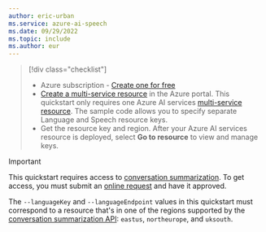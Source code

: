 ```yaml
---
author: eric-urban
ms.service: azure-ai-speech
ms.date: 09/29/2022
ms.topic: include
ms.author: eur
---
```


> [!div class="checklist"]
> * Azure subscription - [Create one for free](https://azure.microsoft.com/free/cognitive-services)
> * <a href="https://portal.azure.com/#create/Microsoft.CognitiveServicesAIServices" title="Create an AI Foundry resource" target="_blank">Create a multi-service resource</a> in the Azure portal. This quickstart only requires one Azure AI services [multi-service resource](../../../../multi-service-resource.md?pivots=azportal). The sample code allows you to specify separate Language and Speech resource keys.
> * Get the resource key and region. After your Azure AI services resource is deployed, select **Go to resource** to view and manage keys.

> [!IMPORTANT]
> This quickstart requires access to [conversation summarization](../../../../language-service/summarization/how-to/conversation-summarization.md). To get access, you must submit an [online request](https://aka.ms/applyforconversationsummarization/) and have it approved. 
> 
> The `--languageKey` and `--languageEndpoint` values in this quickstart must correspond to a resource that's in one of the regions supported by the [conversation summarization API](https://aka.ms/convsumregions): `eastus`, `northeurope`, and `uksouth`.
